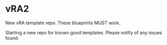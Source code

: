 # vRA2
New vRA template repo.  These blueprints MUST work.

Starting a new repo for known good templates.  Please notify of any issues found.
